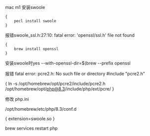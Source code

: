 mac m1 安装swoole

    {
        pecl install swoole
    }


报错swoole_ssl.h:27:10: fatal error: 'openssl/ssl.h' file not found

    {
        brew install openssl
    }



安装swoole时yes --with-openssl-dir=$(brew --prefix openssl



报错 fatal error: pcre2.h: No such file or directory
 #include "pcre2.h"

{
ln -s /opt/homebrew/opt/pcre2/include/pcre2.h  /opt/homebrew/opt/php@8.3/include/php/ext/pcre/
}

修改 php.ini

/opt/homebrew/etc/php/8.3/conf.d

{
extension=swoole.so
}

brew services restart php
